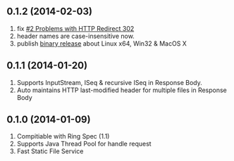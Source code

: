## 0.1.2 (2014-02-03)

1. fix [#2 Problems with HTTP Redirect 302](/nginx-clojure/nginx-clojure/issues/2)
1. header names are  case-insensitive now.
1. publish [binary release](https://sourceforge.net/projects/nginx-clojure/files/) about Linux x64, Win32 & MacOS X


## 0.1.1 (2014-01-20)

1. Supports InputStream, ISeq & recursive ISeq in Response Body. 
1. Auto maintains HTTP last-modified header for multiple files in Response Body


## 0.1.0 (2014-01-09)

1. Compitiable with Ring Spec (1.1) 
1. Supports Java Thread Pool for handle request
1. Fast Static File Service



